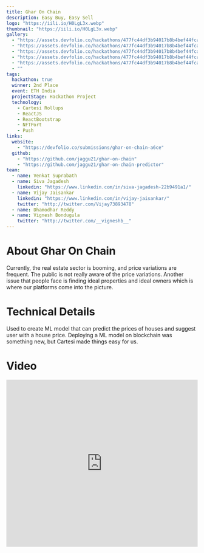 ```yaml
---
title: Ghar On Chain
description: Easy Buy, Easy Sell
logo: "https://iili.io/H0LgL3x.webp"
thumbnail: "https://iili.io/H0LgL3x.webp"
gallery:
  - "https://assets.devfolio.co/hackathons/477fc44df3b94017b8b4bef44fca3cd7/projects/f79b3dbd01634aa0a2955c5a385d7974/60ed1527-685d-488f-af8b-b4181e68b427.png"
  - "https://assets.devfolio.co/hackathons/477fc44df3b94017b8b4bef44fca3cd7/projects/f79b3dbd01634aa0a2955c5a385d7974/f27a4862-66c5-4118-957b-71de636dd74f.png"
  - "https://assets.devfolio.co/hackathons/477fc44df3b94017b8b4bef44fca3cd7/projects/f79b3dbd01634aa0a2955c5a385d7974/1420d879-3961-4c06-be74-2ba6f86847ab.png"
  - "https://assets.devfolio.co/hackathons/477fc44df3b94017b8b4bef44fca3cd7/projects/f79b3dbd01634aa0a2955c5a385d7974/0900bfbc-e3a8-47c6-be9a-3e014719b0ef.png"
  - "https://assets.devfolio.co/hackathons/477fc44df3b94017b8b4bef44fca3cd7/projects/f79b3dbd01634aa0a2955c5a385d7974/7b42328d-a069-4885-82fe-2922d5cfc4e8.jpeg"
  - ""
tags:
  hackathon: true
  winner: 2nd Place
  event: ETH India
  projectStage: Hackathon Project
  technology:
    - Cartesi Rollups
    - ReactJS
    - ReactBootstrap
    - NFTPort
    - Push
links:
  website:
    - "https://devfolio.co/submissions/ghar-on-chain-a6ce"
  github:
    - "https://github.com/jaggu21/ghar-on-chain"
    - "https://github.com/jaggu21/ghar-on-chain-predictor"
team:
  - name: Venkat Suprabath
  - name: Siva Jagadesh
    linkedin: "https://www.linkedin.com/in/siva-jagadesh-22b9491a1/"
  - name: Vijay Jaisankar
    linkedin: "https://www.linkedin.com/in/vijay-jaisankar/"
    twitter: "http://twitter.com/Vijay73893478"
  - name: Dhamodhar Reddy
  - name: Vignesh Bondugula
    twitter: "http://twitter.com/__vigneshb__"
---
```


# About Ghar On Chain

Currently, the real estate sector is booming, and price variations are frequent. The public is not really aware of the price variations. Another issue that people face is finding ideal properties and ideal owners which is where our platforms come into the picture.

# Technical Details

Used to create ML model that can predict the prices of houses and suggest user with a house price. Deploying a ML model on blockchain was something new, but Cartesi made things easy for us.

# Video

<iframe width="100%" height="440" src="https://www.youtube.com/embed/TAY8jGe1Woc" title="YouTube video player" frameborder="0" allow="accelerometer; autoplay; clipboard-write; encrypted-media; gyroscope; picture-in-picture; web-share" allowfullscreen></iframe>
